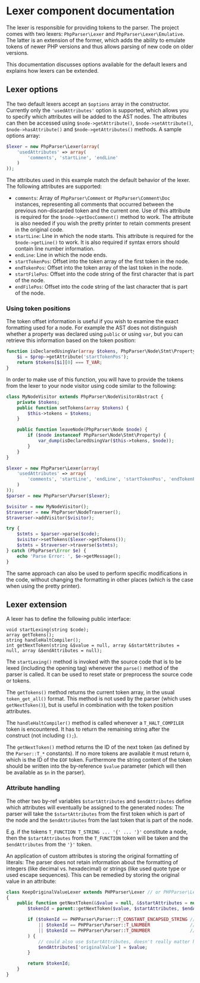 Lexer component documentation
=============================

The lexer is responsible for providing tokens to the parser. The project comes with two lexers: `PhpParser\Lexer` and
`PhpParser\Lexer\Emulative`. The latter is an extension of the former, which adds the ability to emulate tokens of
newer PHP versions and thus allows parsing of new code on older versions.

This documentation discusses options available for the default lexers and explains how lexers can be extended.

Lexer options
-------------

The two default lexers accept an `$options` array in the constructor. Currently only the `'usedAttributes'` option is
supported, which allows you to specify which attributes will be added to the AST nodes. The attributes can then be
accessed using `$node->getAttribute()`, `$node->setAttribute()`, `$node->hasAttribute()` and `$node->getAttributes()`
methods. A sample options array:

```php
$lexer = new PhpParser\Lexer(array(
    'usedAttributes' => array(
        'comments', 'startLine', 'endLine'
    )
));
```

The attributes used in this example match the default behavior of the lexer. The following attributes are supported:

 * `comments`: Array of `PhpParser\Comment` or `PhpParser\Comment\Doc` instances, representing all comments that occurred
   between the previous non-discarded token and the current one. Use of this attribute is required for the
   `$node->getDocComment()` method to work. The attribute is also needed if you wish the pretty printer to retain
   comments present in the original code.
 * `startLine`: Line in which the node starts. This attribute is required for the `$node->getLine()` to work. It is also
   required if syntax errors should contain line number information.
 * `endLine`: Line in which the node ends.
 * `startTokenPos`: Offset into the token array of the first token in the node.
 * `endTokenPos`: Offset into the token array of the last token in the node.
 * `startFilePos`: Offset into the code string of the first character that is part of the node.
 * `endFilePos`: Offset into the code string of the last character that is part of the node.

### Using token positions

The token offset information is useful if you wish to examine the exact formatting used for a node. For example the AST
does not distinguish whether a property was declared using `public` or using `var`, but you can retrieve this
information based on the token position:

```php
function isDeclaredUsingVar(array $tokens, PhpParser\Node\Stmt\Property $prop) {
    $i = $prop->getAttribute('startTokenPos');
    return $tokens[$i][0] === T_VAR;
}
```

In order to make use of this function, you will have to provide the tokens from the lexer to your node visitor using
code similar to the following:

```php
class MyNodeVisitor extends PhpParser\NodeVisitorAbstract {
    private $tokens;
    public function setTokens(array $tokens) {
        $this->tokens = $tokens;
    }

    public function leaveNode(PhpParser\Node $node) {
        if ($node instanceof PhpParser\Node\Stmt\Property) {
            var_dump(isDeclaredUsingVar($this->tokens, $node));
        }
    }
}

$lexer = new PhpParser\Lexer(array(
    'usedAttributes' => array(
        'comments', 'startLine', 'endLine', 'startTokenPos', 'endTokenPos'
    )
));
$parser = new PhpParser\Parser($lexer);

$visitor = new MyNodeVisitor();
$traverser = new PhpParser\NodeTraverser();
$traverser->addVisitor($visitor);

try {
    $stmts = $parser->parse($code);
    $visitor->setTokens($lexer->getTokens());
    $stmts = $traverser->traverse($stmts);
} catch (PhpParser\Error $e) {
    echo 'Parse Error: ', $e->getMessage();
}
```

The same approach can also be used to perform specific modifications in the code, without changing the formatting in
other places (which is the case when using the pretty printer).

Lexer extension
---------------

A lexer has to define the following public interface:

    void startLexing(string $code);
    array getTokens();
    string handleHaltCompiler();
    int getNextToken(string &$value = null, array &$startAttributes = null, array &$endAttributes = null);

The `startLexing()` method is invoked with the source code that is to be lexed (including the opening tag) whenever the
`parse()` method of the parser is called. It can be used to reset state or preprocess the source code or tokens.

The `getTokens()` method returns the current token array, in the usual `token_get_all()` format. This method is not
used by the parser (which uses `getNextToken()`), but is useful in combination with the token position attributes.

The `handleHaltCompiler()` method is called whenever a `T_HALT_COMPILER` token is encountered. It has to return the
remaining string after the construct (not including `();`).

The `getNextToken()` method returns the ID of the next token (as defined by the `Parser::T_*` constants). If no more
tokens are available it must return `0`, which is the ID of the `EOF` token. Furthermore the string content of the
token should be written into the by-reference `$value` parameter (which will then be available as `$n` in the parser).

### Attribute handling

The other two by-ref variables `$startAttributes` and `$endAttributes` define which attributes will eventually be
assigned to the generated nodes: The parser will take the `$startAttributes` from the first token which is part of the
node and the `$endAttributes` from the last token that is part of the node.

E.g. if the tokens `T_FUNCTION T_STRING ... '{' ... '}'` constitute a node, then the `$startAttributes` from the
`T_FUNCTION` token will be taken and the `$endAttributes` from the `'}'` token.

An application of custom attributes is storing the original formatting of literals: The parser does not retain
information about the formatting of integers (like decimal vs. hexadecimal) or strings (like used quote type or used
escape sequences). This can be remedied by storing the original value in an attribute:

```php
class KeepOriginalValueLexer extends PHPParser\Lexer // or PHPParser\Lexer\Emulative
{
    public function getNextToken(&$value = null, &$startAttributes = null, &$endAttributes = null) {
        $tokenId = parent::getNextToken($value, $startAttributes, $endAttributes);

        if ($tokenId == PHPParser\Parser::T_CONSTANT_ENCAPSED_STRING // non-interpolated string
            || $tokenId == PHPParser\Parser::T_LNUMBER               // integer
            || $tokenId == PHPParser\Parser::T_DNUMBER               // floating point number
        ) {
            // could also use $startAttributes, doesn't really matter here
            $endAttributes['originalValue'] = $value;
        }

        return $tokenId;
    }
}
```
